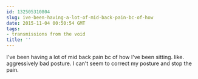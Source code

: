 ```yaml
---
id: 132505310804
slug: ive-been-having-a-lot-of-mid-back-pain-bc-of-how
date: 2015-11-04 00:50:54 GMT
tags:
- transmissions from the void
title: ''
---
```

I've been having a lot of mid back pain bc of how I've been sitting. like. aggressively bad posture. I can't seem to correct my posture and stop the pain.